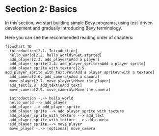 # Section 2: Basics

In this section, we start building simple Bevy programs,
using test-driven development and gradually introducing
Bevy terminology.

Here you can see the recommended reading order of chapters:

```mermaid
flowchart TD
  introduction[2.1. Introduction]
  hello_world[2.2. hello_world\nGet started]
  add_player[2.3. add_player\nAdd a player]
  add_player_sprite[2.4. add_player_sprite\nAdd a player sprite]
  add_player_sprite_with_texture[2.5. add_player_sprite_with_texture\nAdd a player sprite\nwith a texture]
  add_camera[2.6. add_camera\nAdd a camara]
  move_player[2.7. move_player\nMove the player]
  add_text[2.8. add_text\nAdd text]
  move_camera[2.9. move_camera\nMove the camera]

  introduction -.-> hello_world
  hello_world --> add_player
  add_player --> add_player_sprite
  add_player_sprite --> add_player_sprite_with_texture
  add_player_sprite_with_texture --> add_text
  add_player_sprite_with_texture --> add_camera
  add_player_sprite --> move_player
  move_player -.-> |optional| move_camera
```
